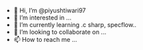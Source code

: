 - 👋 Hi, I’m @piyushtiwari97
- 👀 I’m interested in ...
- 🌱 I’m currently learning .c sharp, specflow..
- 💞️ I’m looking to collaborate on ...
- 📫 How to reach me ...

<!---
piyushtiwari97/piyushtiwari97 is a ✨ special ✨ repository because its `README.md` (this file) appears on your GitHub profile.
You can click the Preview link to take a look at your changes.
--->
